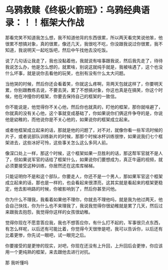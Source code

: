 # 乌鸦救赎《终极火箭班》：乌鸦经典语录：！！框架大作战

那看完笑不知道我怎么想，我不知道他背的东西很累，所以两天看完笑说他笨，他很累不想搞对象，真的很累，像还几天，我很吃不吃，你没跟我说过你很累，我不知道，我说明天一起吃饭吧，然后中午找他去没吃饭。

说了几句话让我走了，我也没黏着他，我就说有啥事跟我说，然后我先走了，待待我说怎么办，他是怎么想的，就累啥，别说这就纯手就是，我被啥遇了，这个也没什么坏事，就是说你去看他的玩笑，也别有没有什么太大问题。

当他哭的时候，然后你还会看着笑，你就这么疼啊，背两天包就这样了，你要明天累，你别跟教练去说，不要去哭，累了不想搞对象，你这也真是在搞笑，你这个时候，他在冲撞你的框架，你要去保持自己的框架的一致信。

你不能说是，他觉得你不关心他，然后你也就真的，盯他的框架，那你就啥避了，你就真的没有关心他，这个事就变成基础了，你如果说你们俩这件争夺的是，你说他是幼稚的，而他说你是不关心他的，如果说你的框架成立起来。

或者他框架成立起来的话，那就是他的问题了，对不对，就像你看一些军讯时候的片子，或者说部队训练新片的时候，那那个时候冰杯训练很惨，如果说我们七个框架进去，这些冰好可怜，这些事关怎么这么多同人前。

像深口处上一样，那这个时候，这个框架如果一旦胜利的话，那这帮军官就不是人了，但如果说军官的话给了框架什么，如果说你们要想成为，真正牛逼的视频，就必须要接受这种训练，你居然还在这库库梯梯。

只能证明你不是和这个部队，你要走人，你还不是一个男人，那如果军官这个框架成立起来的话，那也是一样的，也会看起来很漂亮，这其实就是看起来的框架更稳定，他去影响路的时候，你被影响到了，然后你甚至问他。

你为什么不理我，我看着如果他不理你，你就去不理他吗，就是我为他过两天，他会自己快找，你为什么也不来理我了，我说我觉得你很幼稚就是累了几天，然后过来跟我去抱怨，我觉得你这样的女孩很幼稚。

觉得你现在不愿意答应我，我也不想答应你，有什么打不起的，军事很贝点东西，有怎么样呢，以后还有可能比着，你觉得今天很惨是吧，我可以告诉你，以后还有比着更惨，你先试一眼吧，试一眼完之后。

你要接受的是更惨的现实，对吧，你现在还没有上升回，上升回后会更惨，你应该用一个更纯熟的框架，来去跟他去进行对抗。

那 我听懂吗